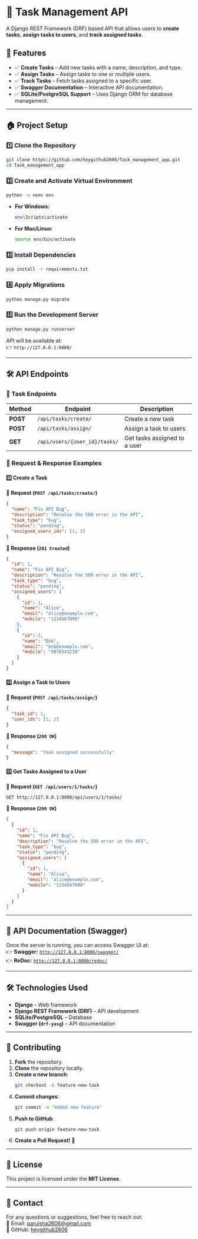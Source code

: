 # 📝 Task Management API

A Django REST Framework (DRF) based API that allows users to **create tasks**, **assign tasks to users**, and **track assigned tasks**.

## 🚀 Features
- ✅ **Create Tasks** – Add new tasks with a name, description, and type.
- ✅ **Assign Tasks** – Assign tasks to one or multiple users.
- ✅ **Track Tasks** – Fetch tasks assigned to a specific user.
- ✅ **Swagger Documentation** – Interactive API documentation.
- ✅ **SQLite/PostgreSQL Support** – Uses Django ORM for database management.

---

## 🏠 Project Setup

### **1️⃣ Clone the Repository**
```bash
git clone https://github.com/heygithub2606/Task_management_app.git
cd Task_management_app
```

### **2️⃣ Create and Activate Virtual Environment**
```bash
python -m venv env
```
- **For Windows:**
  ```bash
  env\Scripts\activate
  ```
- **For Mac/Linux:**
  ```bash
  source env/bin/activate
  ```

### **3️⃣ Install Dependencies**
```bash
pip install -r requirements.txt
```

### **4️⃣ Apply Migrations**
```bash
python manage.py migrate
```

### **5️⃣ Run the Development Server**
```bash
python manage.py runserver
```
API will be available at:  
👉 `http://127.0.0.1:8000/`

---

## 🛠️ API Endpoints

### **📌 Task Endpoints**
| Method | Endpoint | Description |
|--------|---------|------------|
| **POST** | `/api/tasks/create/` | Create a new task |
| **POST** | `/api/tasks/assign/` | Assign a task to users |
| **GET** | `/api/users/{user_id}/tasks/` | Get tasks assigned to a user |

### **📌 Request & Response Examples**

#### **1️⃣ Create a Task**
**📌 Request (`POST /api/tasks/create/`)**
```json
{
  "name": "Fix API Bug",
  "description": "Resolve the 500 error in the API",
  "task_type": "bug",
  "status": "pending",
  "assigned_users_ids": [1, 2]
}
```
**📌 Response (`201 Created`)**
```json
{
  "id": 1,
  "name": "Fix API Bug",
  "description": "Resolve the 500 error in the API",
  "task_type": "bug",
  "status": "pending",
  "assigned_users": [
    {
      "id": 1,
      "name": "Alice",
      "email": "alice@example.com",
      "mobile": "1234567890"
    },
    {
      "id": 2,
      "name": "Bob",
      "email": "bob@example.com",
      "mobile": "9876543210"
    }
  ]
}
```

#### **2️⃣ Assign a Task to Users**
**📌 Request (`POST /api/tasks/assign/`)**
```json
{
  "task_id": 1,
  "user_ids": [1, 2]
}
```
**📌 Response (`200 OK`)**
```json
{
  "message": "Task assigned successfully"
}
```

#### **3️⃣ Get Tasks Assigned to a User**
**📌 Request (`GET /api/users/1/tasks/`)**
```
GET http://127.0.0.1:8000/api/users/1/tasks/
```
**📌 Response (`200 OK`)**
```json
[
  {
    "id": 1,
    "name": "Fix API Bug",
    "description": "Resolve the 500 error in the API",
    "task_type": "bug",
    "status": "pending",
    "assigned_users": [
      {
        "id": 1,
        "name": "Alice",
        "email": "alice@example.com",
        "mobile": "1234567890"
      }
    ]
  }
]
```

---

## 📄 API Documentation (Swagger)
Once the server is running, you can access Swagger UI at:  
👉 **Swagger:** [`http://127.0.0.1:8000/swagger/`](http://127.0.0.1:8000/swagger/)  
👉 **ReDoc:** [`http://127.0.0.1:8000/redoc/`](http://127.0.0.1:8000/redoc/)  

---

## 🛠️ Technologies Used
- **Django** – Web framework
- **Django REST Framework (DRF)** – API development
- **SQLite/PostgreSQL** – Database
- **Swagger (`drf-yasg`)** – API documentation

---

## 🤝 Contributing
1. **Fork** the repository.
2. **Clone** the repository locally.
3. **Create a new branch**:  
   ```bash
   git checkout -b feature-new-task
   ```
4. **Commit changes**:  
   ```bash
   git commit -m "Added new feature"
   ```
5. **Push to GitHub**:  
   ```bash
   git push origin feature-new-task
   ```
6. **Create a Pull Request!** 🚀

---

## 💃 License
This project is licensed under the **MIT License**.

---

## 📩 Contact
For any questions or suggestions, feel free to reach out:  
📧 Email: [parulsha2606@gmail.com](mailto:parulsha2606@gmail.com)  
👤 GitHub: [heygithub2606](https://github.com/heygithub2606)  


